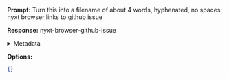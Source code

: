 **Prompt:**
Turn this into a filename of about 4 words, hyphenated, no spaces: nyxt browser links to github issue

**Response:**
nyxt-browser-github-issue

<details><summary>Metadata</summary>

- Duration: 1211 ms
- Datetime: 2023-10-20T20:22:56.785702
- Model: gpt-3.5-turbo-0613

</details>

**Options:**
```json
{}
```

